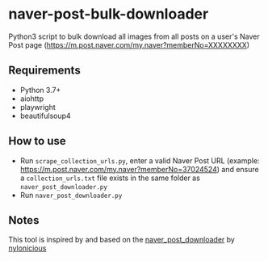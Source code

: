 # naver-post-bulk-downloader
Python3 script to bulk download all images from all posts on a user's Naver Post page (https://m.post.naver.com/my.naver?memberNo=XXXXXXXX)

## Requirements
- Python 3.7+
- aiohttp
- playwright
- beautifulsoup4

## How to use
- Run `scrape_collection_urls.py`, enter a valid Naver Post URL (example: https://m.post.naver.com/my.naver?memberNo=37024524) and ensure a `collection_urls.txt` file exists in the same folder as `naver_post_downloader.py`
- Run `naver_post_downloader.py`

## Notes
This tool is inspired by and based on the [naver_post_downloader](https://github.com/nylonicious/naver-post-downloader) by [nylonicious](https://github.com/nylonicious)
